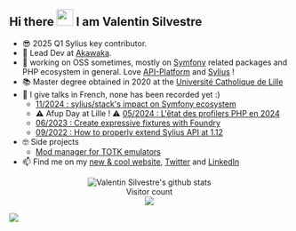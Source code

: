 ## Hi there <img src="https://raw.githubusercontent.com/iampavangandhi/iampavangandhi/master/gifs/Hi.gif" width="30px">  I am Valentin Silvestre </h2>

- 😎 2025 Q1 Sylius key contributor.
- 🔭 Lead Dev at [Akawaka](https://www.akawaka.fr/).
- 🌱 working on OSS sometimes, mostly on [Symfony](https://symfony.com/) related packages and PHP ecosystem in general. Love [API-Platform](https://api-platform.com/) and [Sylius](https://sylius.com/fr/) !
- 📚 Master degree obtained in 2020 at the [Université Catholique de Lille](https://www.univ-catholille.fr/)
- 🎤 I give talks in French, none has been recorded yet :)
  - [11/2024 : sylius/stack's impact on Symfony ecosystem](https://github.com/vasilvestre/sylius-stack-slides)
  - ⚠️ Afup Day at Lille ! ⚠️ [05/2024 : L'êtat des profilers PHP en 2024](https://github.com/vasilvestre/profiler-slides)
  - [06/2023 : Create expressive fixtures with Foundry](https://github.com/vasilvestre/foundry-slides)
  - [09/2022 : How to properly extend Sylius API at 1.12](https://github.com/vasilvestre/extending-sylius-1.12-09-22)
- 🤓 Side projects
  - [Mod manager for TOTK emulators](https://github.com/vasilvestre/totk-mod-manager-for-switch-emulators?tab=readme-ov-file)
- 📫 Find me on my [new & cool website](https://vasilvestre.github.io/), [Twitter](https://twitter.com/valentinsilves) and [LinkedIn](https://www.linkedin.com/in/valentin-silvestre-dev/)

<p align="middle"> 
  <img align="middle" alt="Valentin Silvestre's github stats" src="https://github-readme-stats.vercel.app/api?username=vasilvestre&count_private=1&show_icons=true" /><br/>
  Visitor count<br/>
  <img alight="center" src="https://profile-counter.glitch.me/vasilvestre/count.svg" />
</p>

![](https://komarev.com/ghpvc/?username=vasilvestre)
